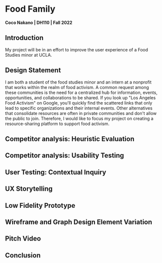 # Food Family

**Coco Nakano | DH110 | Fall 2022**

## Introduction

My project will be in an effort to improve the user experience of a Food Studies minor at UCLA.

## Design Statement
I am both a student of the food studies minor and an intern at a nonprofit that works within the realm of food activism. A common request among these communities is the need for a centralized hub for information, events, opportunities, and collaborations to be shared. If you look up "Los Angeles Food Activism" on Google, you'll quickly find the scattered links that only lead to specific organizations and their internal events. Other alternatives that consolidate resources are often in private communities and don't allow the public to join. Therefore, I would like to focus my project on creating a resource-sharing platform to support food activism.

## Competitor analysis: Heuristic Evaluation

## Competitor analysis: Usability Testing

## User Testing: Contextual Inquiry

## UX Storytelling

## Low Fidelity Prototype

## Wireframe and Graph Design Element Variation

## Pitch Video

## Conclusion
